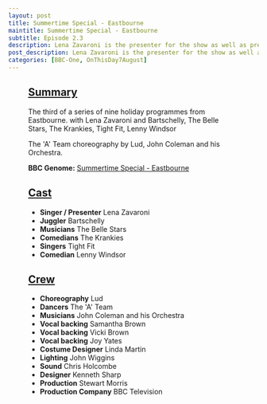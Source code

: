 ```yaml
---
layout: post
title: Summertime Special - Eastbourne
maintitle: Summertime Special - Eastbourne
subtitle: Episode 2.3
description: Lena Zavaroni is the presenter for the show as well as preforming in the show.
post_description: Lena Zavaroni is the presenter for the show as well as preforming in the show.
categories: [BBC-One, OnThisDay7August]
---
```


<figure class="fig3">
<div class="CardLayout">
<div class="CardItem">
<h2 id="infobox1" class="infobox"><a href="#infobox1">Summary</a></h2>
<div class="CardItem split">
<p>The third of a series of nine holiday programmes from Eastbourne. with Lena Zavaroni and Bartschelly, The Belle Stars, The Krankies, Tight Fit, Lenny Windsor</p>
<p>The 'A' Team choreography by Lud, John Coleman and his Orchestra.</p>
<p><strong>BBC Genome:</strong> <a class="external-link" href="https://genome.ch.bbc.co.uk/schedules/service_bbc_one_london/1982-08-07#at-20.30">Summertime Special - Eastbourne</a></p>
</div></div></div>
</figure>

<figure class="fig3">
<div class="CardLayout">
<div class="CardItem">
<h2 id="infobox2" class="infobox"><a href="#infobox2">Cast</a></h2>
<div class="CardItem split">
<ul>
<li><strong>Singer / Presenter</strong> Lena Zavaroni</li>
<li><strong>Juggler</strong> Bartschelly</li>
<li><strong>Musicians</strong> The Belle Stars</li>
<li><strong>Comedians</strong> The Krankies</li>
<li><strong>Singers</strong> Tight Fit</li>
<li><strong>Comedian</strong> Lenny Windsor</li>
</ul>
</div></div></div>
</figure>

<figure class="fig3">
<div class="CardLayout">
<div class="CardItem">
<h2 id="infobox3" class="infobox"><a href="#infobox3">Crew</a></h2>
<div class="CardItem split">
<ul>
<li><strong>Choreography</strong> Lud</li>
<li><strong>Dancers</strong> The 'A' Team</li>
<li><strong>Musicians</strong> John Coleman and his Orchestra</li>
<li><strong>Vocal backing</strong> Samantha Brown</li>
<li><strong>Vocal backing</strong> Vicki Brown</li>
<li><strong>Vocal backing</strong> Joy Yates</li>
<li><strong>Costume Designer</strong> Linda Martin</li>
<li><strong>Lighting</strong> John Wiggins</li>
<li><strong>Sound</strong> Chris Holcombe</li>
<li><strong>Designer</strong> Kenneth Sharp</li>
<li><strong>Production</strong> Stewart Morris</li>
<li><strong>Production Company</strong> BBC Television</li>
</ul>
</div></div></div>
</figure>
